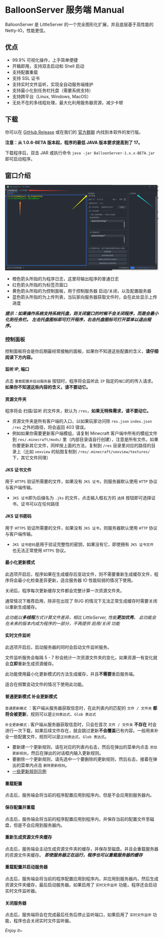 # BalloonServer 服务端 Manual
BalloonServer 是 LittleServer 的一个完全图形化扩展，并且底层基于高性能的 Netty-IO，性能更佳。
## 优点
- 99.9% 可视化操作，上手简单便捷
- 开箱即用，支持双击启动和 Shell 启动
- 支持配置重载
- 支持 SSL 证书
- 支持实时文件监听，实现全自动服务端维护
- 支持最小化到任务栏托盘（需要系统支持）
- 支持跨平台（Linux, Windows, MacOS）
- 无处不在的多线程处理，最大化利用服务器资源，减少卡顿
## 下载
你可以在 [GitHub Release](https://github.com/BalloonUpdate/BalloonServer/releases/tag/1.0.5-BETA) 或在我们的 [官方群聊](https://jq.qq.com/?_wv=1027&k=bhNBCnUQ) 内找到本软件的发行版。

**注意：从 1.0.6-BETA 版本起，程序的最低 JAVA 版本要求提高到了 17。**

下载程序后，双击 JAR 或执行命令 `java -jar BalloonServer-1.x.x-BETA.jar` 即可启动程序。

## 窗口介绍
![](./Docs/1.png)

- 橙色箭头所指的为程序日志，这里将输出程序的普通日志
- 红色箭头所指的为标签页窗口
- 黄色箭头所指的为控制面板，用于控制服务器 启动/关闭，以及配置服务器
- 蓝色箭头所指的为上传列表，当玩家向服务器获取文件时，会在此处显示上传进度

***提示：如果操作系统支持系统托盘，则关闭窗口的时候不会关闭程序，而是会最小化到任务栏。***
***左击托盘图标即可打开程序，右击托盘图标可打开菜单以退出程序。***

### 控制面板
控制面板将会是你后期最经常接触的面板，如果你不知道这些配置的含义，**请仔细阅读下方内容。**
#### 监听 IP, 端口
点击 `重载配置并启动服务器` 按钮时，程序将会监听此 `IP` 指定的`端口`的的传入请求。**如果你不知道这些内容的含义，请不要动它。**
#### 资源文件夹
程序将会 扫描/监听 的文件夹，默认为 `/res`，**如果无特殊需求，请不要动它。**
 - 资源文件夹是所有客户端的入口，以如果玩家访问除 `res.json` `index.json` `/res` 之外的路径，将会返回 403 错误。
 - 例如如果你需要更新客户端模组，请复制 Minecraft 客户端中所有的模组文件到 `res/.minecraft/mods/` 里（内部目录请自行创建），注意是所有文件。如果你要更新其它文件，同样按上面的方法，复制到 `/res` 目录里对应的路径的目录上（比如 `vexview` 的贴图复制到 `/res/.minecraft/vexview/textures/` 下，其它文件同理）
#### JKS 证书文件
用于 `HTTPS` 验证所需要的文件，如果没有 `JKS 证书`，则服务器默认使用 `HTTP` 协议与客户端传输。
 - `JKS 证书`即为后缀名为 `.jks` 的文件，点击输入框右方的 `选择` 按钮即可选择证书，证书可以在任何路径
#### JKS 证书密码
用于 `HTTPS` 验证所需要的文件，如果没有 `JKS 证书`，则服务器默认使用 `HTTP` 协议与客户端传输。

 - `JKS 证书密码`是用于验证完整性的密钥，如果没有它，即使拥有 `JKS 证书文件` 也无法正常使用 `HTTPS` 协议。

#### 最小化更新模式
此选项开启后，程序如果在生成缓存后变动文件，则不需要重新生成缓存文件，程序将会最小化检查差异更新，适合服务器 IO 性能较弱的情况下使用。

关闭后，程序每次更新缓存文件都会完整计算一次资源文件夹。

通常情况下推荐启用，除非在出现了 BUG 的情况下无法正常生成缓存时需要关闭以重新生成缓存。

*此功能以**多线程**方式计算文件差异，相比 LittleServer, 性能**更加优秀**。*
*此功能会在未来的版本内成为程序的一部分，不再提供 启用/关闭 功能*

#### 实时文件监听
此选项开启后，启动服务器的同时会启动文件监听服务。

文件监听服务会每隔 5 - 7 秒会统计一次资源文件夹的变化，如果资源一有变化就会**立即**重新生成资源缓存。

此功能使用最小化更新模式的方法生成缓存，并且**不需要**重启服务端。

适合在频繁变动文件的情况下使用此功能。

#### 普通更新模式 补全更新模式
`普通更新模式` ：客户端从服务器获取信息时，在此列表内的匹配的 `文件 / 文件夹` **都将会被更新**，规则可以是`正则表达式`、`Glob 表达式`

`补全更新模式` : 客户端从服务器获取信息时，只会在首次 `文件 / 文件夹` **不存在** 时会进行一次下载，如果后续文件存在，就会跳过更新**不会覆盖**已有内容。一般用来补全一些配置文件，规则可以是`正则表达式`、`Glob 表达式`。

 - 要新建一个更新规则，请在对应的列表内右击，然后在弹出的菜单内点击 `添加更新规则`，然后在弹出的对话框内输入更新规则。
 - 要删除一个更新规则，请先选中一个要删除的更新规则，然后右击，接着在弹出的菜单内点击 `删除更新规则`。
 - [一些更新规则示例](https://github.com/BalloonUpdate/Docs/blob/old-servers/server/reference.md)

#### 重载配置
点击后，服务端会将当前的程序配置应用到程序内，但是不会应用到服务器内。

#### 保存配置并重载
点击后，服务端会将当前的程序配置应用到程序内，并保存当前的配置文件至磁盘，但是不会应用到服务器内。

#### 重新生成资源文件夹缓存
点击后，服务端会主动生成资源文件夹的缓存，并保存至磁盘。并且会重载服务器的资源文件夹缓存。
***即使服务器正在运行，程序也可以重载服务器的缓存***

#### 重载配置并启动服务器
点击后，服务端会将当前的程序配置应用到程序内，并应用到服务器内，然后生成资源文件夹缓存，最后启动服务器。如果启用了 `实时文件监听` 功能，程序还会启动实时文件监听器。

#### 关闭服务器
点击后，服务端将会在完成最后任务后停止监听端口，如果启用了 `实时文件监听` 功能，程序也会关闭实时文件监听器。

*Enjoy it~*

